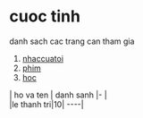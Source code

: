 # cuoc tinh #
danh sach cac trang can tham gia  
1. [nhaccuatoi](www.nhaccuatoi.com)
2. [phim](youtobe.com)
3. [hoc](www.w3school.com)

| ho va ten | danh sanh |- |   
|le thanh tri|10| ----|
